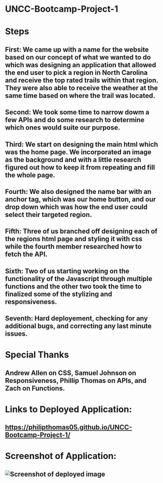 # UNCC-Bootcamp-Project-1

# Steps

## First: We came up with a name for the website based on our concept of what we wanted to do which was designing an application that allowed the end user to pick a region in North Carolina and receive the top rated trails within that region. They were also able to receive the weather at the same time based on where the trail was located.

## Second: We took some time to narrow dowm a few APIs and do some research to determine which ones would suite our purpose.

## Third: We start on designing the main html which was the home page. We incorporated an image as the background and with a little research figured out how to keep it from repeating and fill the whole page.

## Fourth: We also designed the name bar with an anchor tag, which was our home button, and our drop down which was how the end user could select their targeted region.

## Fifth: Three of us branched off designing each of the regions html page and styling it with css while the fourth member researched how to fetch the API.

## Sixth: Two of us starting working on the functionality of the Javascript through multiple functions and the other two took the time to finalized some of the stylizing and responsiveness.

## Seventh: Hard deployement, checking for any additional bugs, and correcting any last minute issues.

# Special Thanks

## Andrew Allen on CSS, Samuel Johnson on Responsiveness, Phillip Thomas on APIs, and Zach on Functions.

# Links to Deployed Application:

## https://philipthomas05.github.io/UNCC-Bootcamp-Project-1/

# Screenshot of Application:

## ![Screenshot of deployed image](./Dirty_Shoes.png.png)